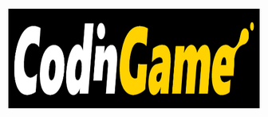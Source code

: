 <p align:"center"><a href="https://www.codingame.com"><img width="auto" height="200px" src="https://github.com/aflr/aflr/blob/main/src/CodinGame.png"></a></p>
